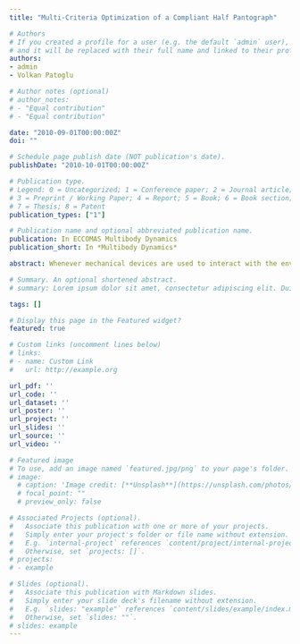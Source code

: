 ```yaml
---
title: "Multi-Criteria Optimization of a Compliant Half Pantograph"

# Authors
# If you created a profile for a user (e.g. the default `admin` user), write the username (folder name) here 
# and it will be replaced with their full name and linked to their profile.
authors:
- admin
- Volkan Patoglu

# Author notes (optional)
# author_notes:
# - "Equal contribution"
# - "Equal contribution"

date: "2010-09-01T00:00:00Z"
doi: ""

# Schedule page publish date (NOT publication's date).
publishDate: "2010-10-01T00:00:00Z"

# Publication type.
# Legend: 0 = Uncategorized; 1 = Conference paper; 2 = Journal article;
# 3 = Preprint / Working Paper; 4 = Report; 5 = Book; 6 = Book section;
# 7 = Thesis; 8 = Patent
publication_types: ["1"]

# Publication name and optional abbreviated publication name.
publication: In ECCOMAS Multibody Dynamics 
publication_short: In *Multibody Dynamics*

abstract: Whenever mechanical devices are used to interact with the environment, accurate control of the forces occurring at the interaction surfaces arises as an important challenge. Traditionally, force controlled systems utilize stiff force sensors in the feedback loop to measure and regulate the interaction forces. Series elastic actuation (SEA) is an alternative approach to force control, in which the deflection of a compliant element (orders of magnitude less stiff than a typical force sensor) placed between motor and the environment is controlled to regulate the interaction forces. The use of SEAs for force control is advantageous, since this approach possesses inherent robustness without the need for high-precision force sensors/actuators and allows for the accurate control of the force exerted by the actuator through position control of the deflection of a compliant coupling element. Here, a non-overshooting force controller is proposed to be embedded into the control structure of SEAs. Such controller architecture ensures safe operations of SAEs by making sure that the force applied to the environment are always bounded from above by the reference forces commanded to the controller.

# Summary. An optional shortened abstract.
# summary: Lorem ipsum dolor sit amet, consectetur adipiscing elit. Duis posuere tellus ac convallis placerat. Proin tincidunt magna sed ex sollicitudin condimentum.

tags: []

# Display this page in the Featured widget?
featured: true

# Custom links (uncomment lines below)
# links:
# - name: Custom Link
#   url: http://example.org

url_pdf: ''
url_code: ''
url_dataset: ''
url_poster: ''
url_project: ''
url_slides: ''
url_source: ''
url_video: ''

# Featured image
# To use, add an image named `featured.jpg/png` to your page's folder. 
# image:
  # caption: 'Image credit: [**Unsplash**](https://unsplash.com/photos/pLCdAaMFLTE)'
  # focal_point: ""
  # preview_only: false

# Associated Projects (optional).
#   Associate this publication with one or more of your projects.
#   Simply enter your project's folder or file name without extension.
#   E.g. `internal-project` references `content/project/internal-project/index.md`.
#   Otherwise, set `projects: []`.
# projects:
# - example

# Slides (optional).
#   Associate this publication with Markdown slides.
#   Simply enter your slide deck's filename without extension.
#   E.g. `slides: "example"` references `content/slides/example/index.md`.
#   Otherwise, set `slides: ""`.
# slides: example
---
```

